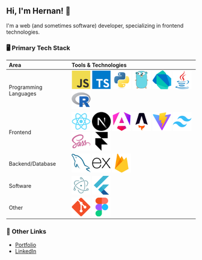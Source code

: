 ## Hi, I'm Hernan! 🌱
I'm a web (and sometimes software) developer, specializing in frontend technologies.

### 🖥️ Primary Tech Stack
| Area | Tools & Technologies |
| :- | :- |
| Programming Languages | <picture><img src="https://github.com/devicons/devicon/blob/master/icons/javascript/javascript-original.svg" height="50" title="Javascript" /></picture> <picture><img src="https://github.com/devicons/devicon/blob/master/icons/typescript/typescript-original.svg" height="50" title="Typescript" /></picture> <picture><img src="https://github.com/devicons/devicon/blob/master/icons/python/python-original.svg" height="50" title="Python" /></picture> <picture><img src="https://github.com/devicons/devicon/blob/master/icons/go/go-original.svg" height="50" title="Go" /></picture> <picture><img src="https://github.com/devicons/devicon/blob/master/icons/dart/dart-original.svg" height="50" title="Dart" /></picture> <picture><img src="https://github.com/devicons/devicon/blob/master/icons/java/java-original.svg" height="50" title="Java" /></picture> <picture><img src="https://github.com/devicons/devicon/blob/master/icons/r/r-original.svg" height="50" title="R" /></picture> |
| Frontend | <picture><img src="https://github.com/devicons/devicon/blob/master/icons/react/react-original.svg" height="50" title="React" /></picture> <picture><img src="https://github.com/devicons/devicon/blob/master/icons/nextjs/nextjs-original.svg" height="50" title="Next.js"/></picture> <picture><img src="https://github.com/devicons/devicon/blob/master/icons/angular/angular-original.svg" height="50" title="Angular"/></picture> <picture><img src="https://github.com/devicons/devicon/blob/master/icons/astro/astro-original.svg" height="50" title="Astro"/></picture> <picture><img src="https://github.com/devicons/devicon/blob/master/icons/vitejs/vitejs-original.svg" height="50" title="Vite"/></picture> <picture><img src="https://github.com/devicons/devicon/blob/master/icons/tailwindcss/tailwindcss-original.svg" height="50" title="Tailwind CSS"/></picture> <picture><img src="https://github.com/devicons/devicon/blob/master/icons/sass/sass-original.svg" height="50" title="SASS"/></picture> <picture><img src="https://github.com/devicons/devicon/blob/master/icons/framermotion/framermotion-original.svg" height="50" title="Framer Motion"/></picture>|
| Backend/Database | <picture><img src="https://github.com/devicons/devicon/blob/master/icons/mysql/mysql-original.svg" height="50" title="MySQL"/></picture> <picture><img src="https://github.com/devicons/devicon/blob/master/icons/express/express-original.svg" height="50" title="Express"/></picture> <picture><img src="https://github.com/devicons/devicon/blob/master/icons/firebase/firebase-original.svg" height="50" title="Firebase"/></picture> |
| Software | <picture><img src="https://github.com/devicons/devicon/blob/master/icons/electron/electron-original.svg" height="50" title="Electron"/></picture> <picture><img src="https://github.com/devicons/devicon/blob/master/icons/flutter/flutter-original.svg" height="50" title="Flutter"/></picture> |
| Other | <picture><img src="https://github.com/devicons/devicon/blob/master/icons/git/git-original.svg" height="50" title="Git"/></picture> <picture><img src="https://github.com/devicons/devicon/blob/master/icons/figma/figma-original.svg" height="50" title="Figma"/></picture> |

### 🔗 Other Links
- [Portfolio](https://hernanjugar.com)
- [LinkedIn](https://www.linkedin.com/in/hernanjugar/)
